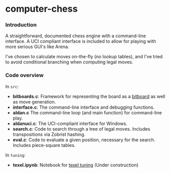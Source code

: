 # computer-chess

### Introduction

A straightforward, documented chess engine with a command-line interface. A UCI compliant interface is included to allow for playing with more serious GUI's like Arena.

I've chosen to calculate moves on-the-fly (no lookup tables), and I've tried to avoid conditional branching when computing legal moves.

### Code overview

In `src`:
* **bitboards.c**: Framework for representing the board as a [bitboard](https://www.chessprogramming.org/Bitboards) as well as move generation.
* **interface.c**: The command-line interface and debugging functions.
* **aldan.c** The command-line loop (and main function) for command-line play.
* **aldanuci.c**: The UCI-compliant interface for Windows. 
* **search.c**: Code to search through a tree of legal moves. Includes transpositions via Zobrist hashing.
* **eval.c**: Code to evaluate a given position, necessary for the search. Includes piece-square tables.

In `tuning`:
* **texel.ipynb**: Notebook for [texel tuning](https://www.chessprogramming.org/Texel%27s_Tuning_Method) (Under construction)
